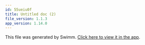 ```yaml
---
id: 55ueiu0f
title: Untitled doc (2)
file_version: 1.1.3
app_version: 1.14.0
---
```


This file was generated by Swimm. [Click here to view it in the app](/repos/Z2l0aHViJTNBJTNBZWNvbW0lM0ElM0Ftb3NoaWtzd2ltbQ==/docs/55ueiu0f).
